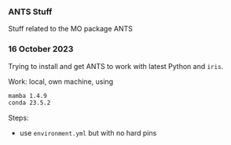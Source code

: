 ### ANTS Stuff

Stuff related to the MO package ANTS

### 16 October 2023

Trying to install and get ANTS to work with latest Python and ``iris``.

Work: local, own machine, using

```bash
mamba 1.4.9
conda 23.5.2
```

Steps:

- use ``environment.yml`` but with no hard pins

